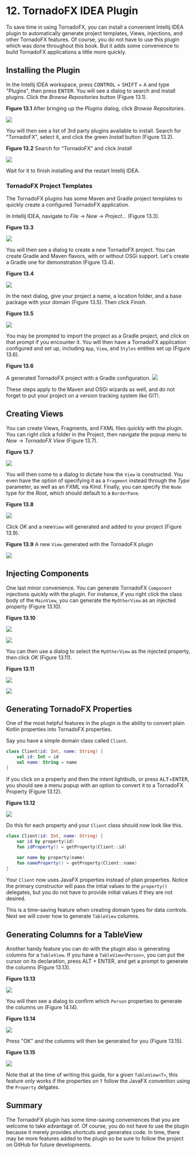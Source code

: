 # 12. TornadoFX IDEA Plugin

To save time in using TornadoFX, you can install a convenient Intellij IDEA plugin to automatically generate project templates, Views, injections, and other TornadoFX features. Of course, you do not have to use this plugin which was done throughout this book. But it adds some convenience to build TornadoFX applications a little more quickly.

## Installing the Plugin

In the Intellij IDEA workspace, press <kbd>CONTROL</kbd> + <kbd>SHIFT</kbd> + <kbd>A</kbd> and type "Plugins", then press  <kbd>ENTER</kbd>. You will see a dialog to search and install plugins. Click the *Browse Repositories* button (Figure 13.1).

**Figure 13.1** After bringing up the *Plugins* dialog, click *Browse Repositories*.

![](https://i.imgur.com/s3D1Rso.png)

You will then see a list of 3rd party plugins available to install. Search for "TornadoFX", select it, and click the green *Install* button (Figure 13.2).

**Figure 13.2** Search for "TornadoFX" and click *Install*

![](https://i.imgur.com/y8xGRTe.png)

Wait for it to finish installing and the restart Intellij IDEA.

### TornadoFX Project Templates

The TornadoFX plugins has some Maven and Gradle project templates to quickly create a configured TornadoFX application.

In Intellij IDEA, navigate to *File* -> *New* -> *Project...* (Figure 13.3).

**Figure 13.3**

![](https://i.imgur.com/bwDI8ia.png)

You will then see a dialog to create a new TornadoFX project. You can create Gradle and Maven flavors, with or without OSGi support. Let's create a Gradle one for demonstration (Figure 13.4).

**Figure 13.4**

![](https://i.imgur.com/TIBOyaP.png)

In the next dialog, give your project a name, a location folder, and a base package with your domain (Figure 13.5). Then click *Finish*.

**Figure 13.5**

![](https://i.imgur.com/VJ3cx2S.png)

You may be prompted to import the project as a Gradle project, and click on that prompt if you encounter it. You will then have a TornadoFX application configured and set up, including  `App`, `View`, and `Styles` entities set up (Figure 13.6).

**Figure 13.6**

A generated TornadoFX project with a Gradle configuration.
![](https://i.imgur.com/ZbwHJ5K.png)

These steps apply to the Maven and OSGi wizards as well, and do not forget to put your project on a version tracking system like GIT!.


## Creating Views

You can create Views, Fragments, and FXML files quickly with the plugin. You can right click a folder in the Project, then navigate the popup menu to *New* -> *TornadoFX View* (Figure 13.7).

**Figure 13.7**

![](https://i.imgur.com/WZIRDXE.png)

You will then come to a dialog to dictate how the `View` is constructed. You even have the option of specifying it as a `Fragment` instead through  the *Type* parameter, as well as an FXML via *Kind*. Finally, you can specify the `Node` type for the *Root*, which should default to a `BorderPane`.

**Figure 13.8**

![](https://i.imgur.com/OjJxrjX.png)

Click *OK* and a new`View` will generated and added to your project (Figure 13.9).

**Figure 13.9**  A new `View` generated with the TornadoFX plugin

![](https://i.imgur.com/s1qXuVx.png)

## Injecting Components

One last minor convenience. You can generate TornadoFX `Component` injections quickly with the plugin. For instance, if you right click the class body of the `MainView`, you can generate the  `MyOtherView` as an injected property (Figure 13.10).

**Figure 13.10**

![](https://i.imgur.com/3OH9W5N.png)

![](https://i.imgur.com/sBpHhZh.png)

You can then use a dialog to select the `MyOtherView` as the injected property, then click *OK* (Figure 13.11).

**Figure 13.11**

![](https://i.imgur.com/v7As8aH.png)

![](https://i.imgur.com/LpIH2RV.png)


## Generating TornadoFX Properties

One of the most helpful features in the plugin is the ability to convert plain Kotlin properties into TornadoFX properties.

Say you have a simple domain class called `Client`.

```kotlin
class Client(id: Int, name: String) {
    val id: Int = id
    val name: String = name
}
```

If you click on a property and then the intent lightbulb, or press <kbd>ALT</kbd>+<kbd>ENTER</kbd>, you should see a menu popup with an option to convert it to a TornadoFX Property (Figure 13.12).

**Figure 13.12**

![](https://i.imgur.com/CJoffXm.png)

Do this for each property and your `Client` class should now look like this.

```kotlin
class Client(id: Int, name: String) {
    var id by property(id)
    fun idProperty() = getProperty(Client::id)
    
    var name by property(name)
    fun nameProperty() = getProperty(Client::name)
}
```

Your `Client` now uses JavaFX properties instead of plain properties. Notice the primary constructor will pass the intial values to the `property()` delegates, but you do not have to provide initial values if they are not desired.

This is a time-saving feature when creating domain types for data controls. Next we will cover how to generate `TableView` columns.

## Generating Columns for a TableView

Another handy feature you can do with the plugin also is generating columns for a `TableView`. If you have a `TableView<Person>`, you can put the cursor on its declaration, press ALT + ENTER, and get a prompt to generate the columns (Figure 13.13).

**Figure 13.13**


![](https://i.imgur.com/CnnYV0A.png)

You will then see a dialog to confirm which `Person` properties to generate the columns on (Figure 14.14).

**Figure 13.14**

![](https://i.imgur.com/DRgZO9M.png)

Press "OK" and the columns will then be generated for you (Figure 13.15).


**Figure 13.15**

![](https://i.imgur.com/kiInhLN.png)


Note that at the time of writing this guide, for a given `TableView<T>`, this feature only works if the properties on `T` follow the JavaFX convention using the `Property` delgates.



## Summary

The TornadoFX plugin has some time-saving conveniences that you are welcome to take advantage of. Of course, you do not have to use the plugin because it merely provides shortcuts and generates code. In time, there may be more features added to the plugin so be sure to follow the project on GitHub for future developments.
